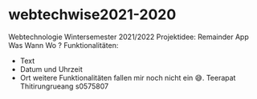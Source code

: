 # webtechwise2021-2020
Webtechnologie Wintersemester 2021/2022
Projektidee: Remainder App
Was Wann Wo ?
Funktionalitäten:
- Text 
- Datum und Uhrzeit 
- Ort 
weitere Funktionalitäten fallen mir noch nicht ein 😅.
Teerapat Thitirungrueang s0575807
